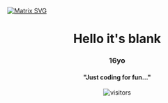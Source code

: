   [![Matrix SVG](https://raw.githubusercontent.com/rodrigograca31/rodrigograca31/master/matrix.svg)](https://www.youtube.com/watch?v=SDkAGkd4NLc) 
<p>
  <h1 align="center"><b>Hello it's blank</b></h1>
  <h3 align="center">16yo</h3>
</p>

<p>
  <h4 align="center"><b>"Just coding for fun..."</b></h4>
</p>

<p align="center">
    <img align="center" alt="visitors" src="https://gpvc.arturio.dev/blaannk" />
</p>

<!--[website]: -->
[twitter]: https://twitter.com/sumanth_98?s=09
